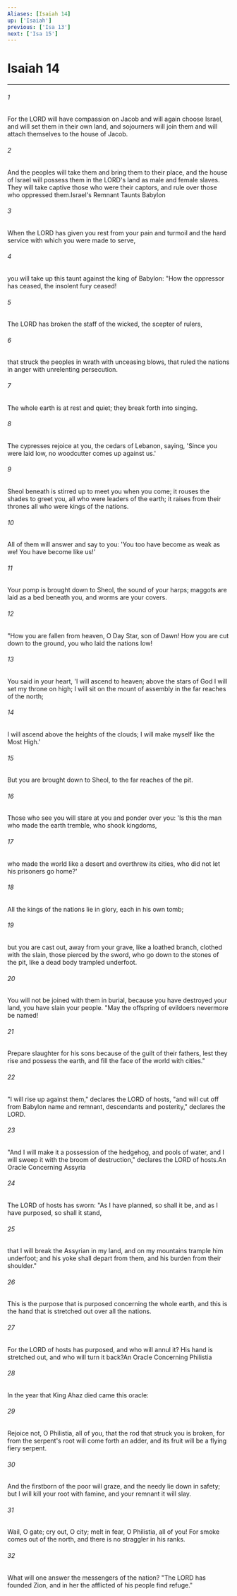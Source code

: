 ```yaml
---
Aliases: [Isaiah 14]
up: ['Isaiah']
previous: ['Isa 13']
next: ['Isa 15']
---
```

# Isaiah 14
***



###### 1 
For the LORD will have compassion on Jacob and will again choose Israel, and will set them in their own land, and sojourners will join them and will attach themselves to the house of Jacob. 

###### 2 
And the peoples will take them and bring them to their place, and the house of Israel will possess them in the LORD's land as male and female slaves. They will take captive those who were their captors, and rule over those who oppressed them.Israel's Remnant Taunts Babylon 

###### 3 
When the LORD has given you rest from your pain and turmoil and the hard service with which you were made to serve, 

###### 4 
you will take up this taunt against the king of Babylon: "How the oppressor has ceased, the insolent fury ceased! 

###### 5 
The LORD has broken the staff of the wicked, the scepter of rulers, 

###### 6 
that struck the peoples in wrath with unceasing blows, that ruled the nations in anger with unrelenting persecution. 

###### 7 
The whole earth is at rest and quiet; they break forth into singing. 

###### 8 
The cypresses rejoice at you, the cedars of Lebanon, saying, 'Since you were laid low, no woodcutter comes up against us.' 

###### 9 
Sheol beneath is stirred up to meet you when you come; it rouses the shades to greet you, all who were leaders of the earth; it raises from their thrones all who were kings of the nations. 

###### 10 
All of them will answer and say to you: 'You too have become as weak as we! You have become like us!' 

###### 11 
Your pomp is brought down to Sheol, the sound of your harps; maggots are laid as a bed beneath you, and worms are your covers. 

###### 12 
"How you are fallen from heaven, O Day Star, son of Dawn! How you are cut down to the ground, you who laid the nations low! 

###### 13 
You said in your heart, 'I will ascend to heaven; above the stars of God I will set my throne on high; I will sit on the mount of assembly in the far reaches of the north; 

###### 14 
I will ascend above the heights of the clouds; I will make myself like the Most High.' 

###### 15 
But you are brought down to Sheol, to the far reaches of the pit. 

###### 16 
Those who see you will stare at you and ponder over you: 'Is this the man who made the earth tremble, who shook kingdoms, 

###### 17 
who made the world like a desert and overthrew its cities, who did not let his prisoners go home?' 

###### 18 
All the kings of the nations lie in glory, each in his own tomb; 

###### 19 
but you are cast out, away from your grave, like a loathed branch, clothed with the slain, those pierced by the sword, who go down to the stones of the pit, like a dead body trampled underfoot. 

###### 20 
You will not be joined with them in burial, because you have destroyed your land, you have slain your people. "May the offspring of evildoers nevermore be named! 

###### 21 
Prepare slaughter for his sons because of the guilt of their fathers, lest they rise and possess the earth, and fill the face of the world with cities." 

###### 22 
"I will rise up against them," declares the LORD of hosts, "and will cut off from Babylon name and remnant, descendants and posterity," declares the LORD. 

###### 23 
"And I will make it a possession of the hedgehog, and pools of water, and I will sweep it with the broom of destruction," declares the LORD of hosts.An Oracle Concerning Assyria 

###### 24 
The LORD of hosts has sworn: "As I have planned, so shall it be, and as I have purposed, so shall it stand, 

###### 25 
that I will break the Assyrian in my land, and on my mountains trample him underfoot; and his yoke shall depart from them, and his burden from their shoulder." 

###### 26 
This is the purpose that is purposed concerning the whole earth, and this is the hand that is stretched out over all the nations. 

###### 27 
For the LORD of hosts has purposed, and who will annul it? His hand is stretched out, and who will turn it back?An Oracle Concerning Philistia 

###### 28 
In the year that King Ahaz died came this oracle: 

###### 29 
Rejoice not, O Philistia, all of you, that the rod that struck you is broken, for from the serpent's root will come forth an adder, and its fruit will be a flying fiery serpent. 

###### 30 
And the firstborn of the poor will graze, and the needy lie down in safety; but I will kill your root with famine, and your remnant it will slay. 

###### 31 
Wail, O gate; cry out, O city; melt in fear, O Philistia, all of you! For smoke comes out of the north, and there is no straggler in his ranks. 

###### 32 
What will one answer the messengers of the nation? "The LORD has founded Zion, and in her the afflicted of his people find refuge."
